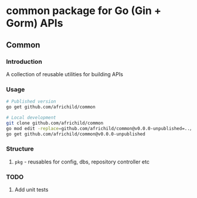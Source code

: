 # common package for Go (Gin + Gorm) APIs
## Common

### Introduction
A collection of reusable utilities for building APIs 

### Usage
```bash
# Published version
go get github.com/africhild/common

# Local development
git clone github.com/africhild/common
go mod edit -replace=github.com/africhild/common@v0.0.0-unpublished=../common
go get github.com/africhild/common@v0.0.0-unpublished
```

### Structure
1. `pkg` - reusables for config, dbs, repository controller etc

### TODO
1. Add unit tests